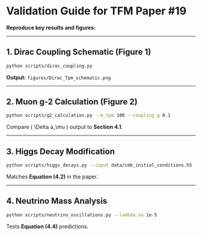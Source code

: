 # Validation Guide for TFM Paper #19  
**Reproduce key results and figures:**  

---

## 1. Dirac Coupling Schematic (Figure 1)  
```bash  
python scripts/dirac_coupling.py  
```
**Output:** `figures/Dirac_Tpm_schematic.png`  

---

## 2. Muon g-2 Calculation (Figure 2)  
```bash  
python scripts/g2_calculation.py --m_tpm 100 --coupling_g 0.1  
```
Compare \( \Delta a_\mu \) output to **Section 4.1**.  

---

## 3. Higgs Decay Modification  
```bash  
python scripts/higgs_decays.py --input data/cmb_initial_conditions.h5  
```
Matches **Equation (4.2)** in the paper.  

---

## 4. Neutrino Mass Analysis  
```bash  
python scripts/neutrino_oscillations.py --lambda_nu 1e-5  
```
Tests **Equation (4.4)** predictions.  
